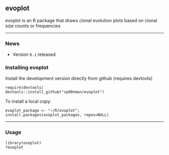 evoplot
-------

evoplot is an R package that draws clonal evolution plots based on clonal size counts or frequencies

--------------------------------------------------------------------------------

### News

-   Version `0.1` released


### Installing evoplot
Install the development version directly from github (requires devtools)


```
require(devtools)
devtools::install_github("sp00nman/evoplot") 
```

To install a local copy:

```
evoplot_package <- "~/R/evoplot";
install.packages(evoplot_packages, repos=NULL)
```

--------------------------------------------------------------------------------
### Usage

```
library(evoplot)
?evoplot
```


